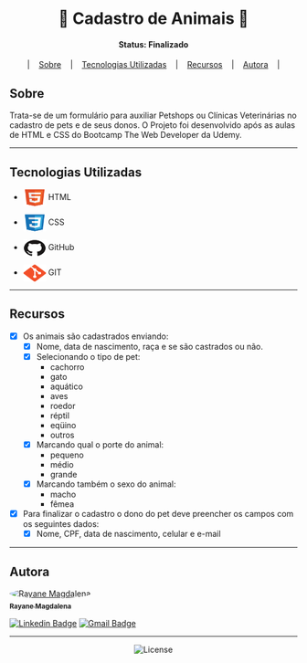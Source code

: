 <h1 align="center">🐾 Cadastro de Animais 🐾</h1>

<h4 align="center"> 
	 Status: Finalizado
</h4>

<p align="center">
 &nbsp;&nbsp;&nbsp;|&nbsp;&nbsp;&nbsp; <a href="#sobre">Sobre</a> &nbsp;&nbsp;&nbsp;|&nbsp;&nbsp;&nbsp; 
 <a href="#tecnologias-utilizadas">Tecnologias Utilizadas</a> &nbsp;&nbsp;&nbsp;|&nbsp;&nbsp;&nbsp;
 <a href="#recursos">Recursos</a> &nbsp;&nbsp;&nbsp;|&nbsp;&nbsp;&nbsp;
 <a href="#autora">Autora</a> &nbsp;&nbsp;&nbsp;|&nbsp;&nbsp;&nbsp;
</p>

## Sobre 

Trata-se de um formulário para auxiliar Petshops ou Clínicas Veterinárias no cadastro de pets e de seus donos. 
O Projeto foi desenvolvido após as aulas de HTML e CSS do Bootcamp The Web Developer da Udemy.

---

## Tecnologias Utilizadas

- <img align="center" alt="Ray-HTML" height="30" width="40" src="https://raw.githubusercontent.com/devicons/devicon/master/icons/html5/html5-original.svg"> HTML

- <img align="center" alt="Ray-CSS" height="30" width="40" src="https://raw.githubusercontent.com/devicons/devicon/master/icons/css3/css3-original.svg"> CSS

- <img align="center" alt="Ray-GitHub" height="30" width="40" src="https://raw.githubusercontent.com/devicons/devicon/master/icons/github/github-original.svg"> GitHub

- <img align="center" alt="Ray-GIT" height="30" width="40" src="https://raw.githubusercontent.com/devicons/devicon/master/icons/git/git-original.svg"> GIT
---			

## Recursos

 - [x] Os animais são cadastrados enviando:
      - [x] Nome, data de nascimento, raça e se são castrados ou não.
      - [x] Selecionando o tipo de pet:
        - cachorro
        - gato
        - aquático
        - aves
        - roedor
        - réptil
        - eqüino
        - outros
      - [x] Marcando qual o porte do animal:
        - pequeno
        - médio
        - grande
      - [x] Marcando também o sexo do animal:
        - macho
        - fêmea
 - [x] Para finalizar o cadastro o dono do pet deve preencher os campos com os seguintes dados:      
      - [x] Nome, CPF, data de nascimento, celular e e-mail      

---

## Autora

<a href="https://www.linkedin.com/in/rayane-magdalena-473b83163/">
 <img style="border-radius: 50%;" src="https://avatars.githubusercontent.com/u/121320740?v=4" width="100px;" alt="Rayane Magdalena"/>
 <br />
 <sub><b>Rayane Magdalena</b></sub></a> <a href="https://www.linkedin.com/in/rayane-magdalena-473b83163/"></a>
 <br />

 [![Linkedin Badge](https://img.shields.io/badge/-Rayane-blue?style=flat-square&logo=Linkedin&logoColor=white&link=https://www.linkedin.com/in/rayane-magdalena-473b83163/)](https://www.linkedin.com/in/rayane-magdalena-473b83163/) 
[![Gmail Badge](https://img.shields.io/badge/-rayanemagdalena@gmail.com-c14438?style=flat-square&logo=Gmail&logoColor=white&link=mailto:rayanemagdalena@gmail.com)](mailto:rayanemagdalena@gmail.com)

---			
<p align="center">
  <img alt="License" src="https://img.shields.io/static/v1?label=license&message=MIT&color=49AA26&labelColor=000000">
</p>
              
       
             
